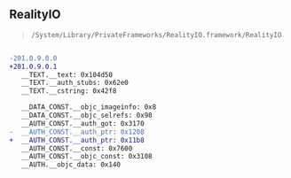 ## RealityIO

> `/System/Library/PrivateFrameworks/RealityIO.framework/RealityIO`

```diff

-201.0.9.0.0
+201.0.9.0.1
   __TEXT.__text: 0x104d50
   __TEXT.__auth_stubs: 0x62e0
   __TEXT.__cstring: 0x42f8

   __DATA_CONST.__objc_imageinfo: 0x8
   __DATA_CONST.__objc_selrefs: 0x98
   __AUTH_CONST.__auth_got: 0x3170
-  __AUTH_CONST.__auth_ptr: 0x1208
+  __AUTH_CONST.__auth_ptr: 0x11b8
   __AUTH_CONST.__const: 0x7600
   __AUTH_CONST.__objc_const: 0x3108
   __AUTH.__objc_data: 0x140

```
